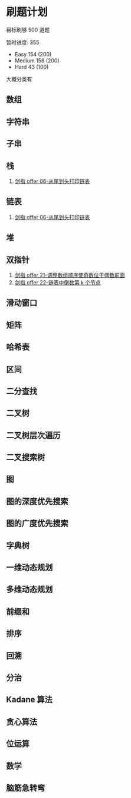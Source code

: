 # 刷题计划

目标刷够 500 道题

暂时进度: 355

- Easy 154 (200)
- Medium 158 (200)
- Hard 43 (100)

大概分类有

## 数组

## 字符串

## 子串

## 栈

1. [剑指 offer 06-从尾到头打印链表](https://github.com/kaisa911/LeetCode/blob/master/Thinkings/剑指Offer/06-从尾到头打印链表~Easy.md)

## 链表

1. [剑指 offer 06-从尾到头打印链表](https://github.com/kaisa911/LeetCode/blob/master/Thinkings/剑指Offer/06-从尾到头打印链表~Easy.md)

## 堆

## 双指针

1. [剑指 offer 21-调整数组顺序使奇数位于偶数前面](https://github.com/kaisa911/LeetCode/blob/master/Thinkings/剑指Offer/22-链表中倒数第k个节点~Easy.md)
2. [剑指 offer 22-链表中倒数第 k 个节点](https://github.com/kaisa911/LeetCode/blob/master/Thinkings/剑指Offer/21-调整数组顺序使奇数位于偶数前面~Easy.md)

## 滑动窗口

## 矩阵

## 哈希表

## 区间

## 二分查找

## 二叉树

## 二叉树层次遍历

## 二叉搜索树

## 图

## 图的深度优先搜索

## 图的广度优先搜索

## 字典树

## 一维动态规划

## 多维动态规划

## 前缀和

## 排序

## 回溯

## 分治

## Kadane 算法

## 贪心算法

## 位运算

## 数学

## 脑筋急转弯
